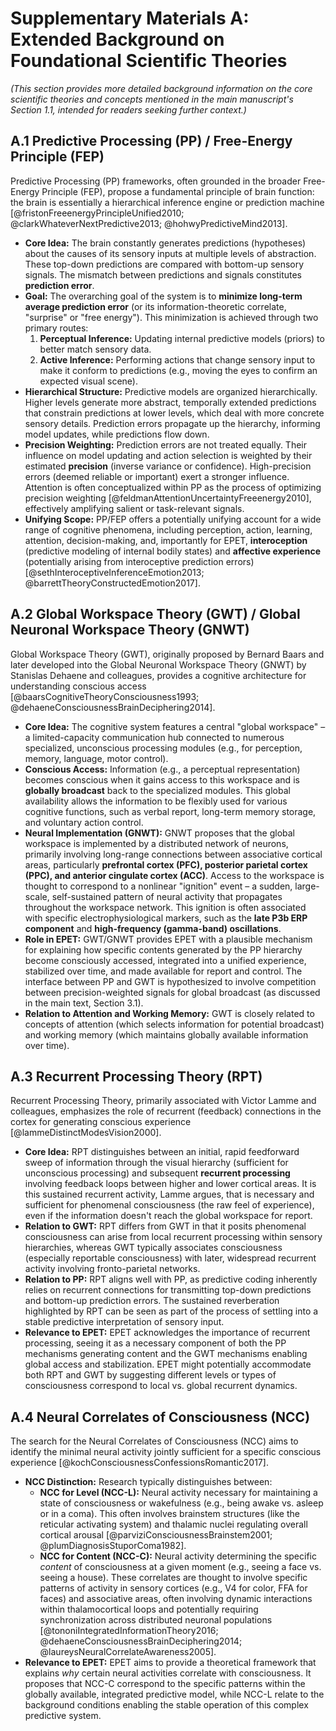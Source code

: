 # Supplementary Materials A: Extended Background on Foundational Scientific Theories

*(This section provides more detailed background information on the core scientific theories and concepts mentioned in the main manuscript's Section 1.1, intended for readers seeking further context.)*

## A.1 Predictive Processing (PP) / Free-Energy Principle (FEP)

Predictive Processing (PP) frameworks, often grounded in the broader Free-Energy Principle (FEP), propose a fundamental principle of brain function: the brain is essentially a hierarchical inference engine or prediction machine [@fristonFreeenergyPrincipleUnified2010; @clarkWhateverNextPredictive2013; @hohwyPredictiveMind2013].

*   **Core Idea:** The brain constantly generates predictions (hypotheses) about the causes of its sensory inputs at multiple levels of abstraction. These top-down predictions are compared with bottom-up sensory signals. The mismatch between predictions and signals constitutes **prediction error**.
*   **Goal:** The overarching goal of the system is to **minimize long-term average prediction error** (or its information-theoretic correlate, "surprise" or "free energy"). This minimization is achieved through two primary routes:
    1.  **Perceptual Inference:** Updating internal predictive models (priors) to better match sensory data.
    2.  **Active Inference:** Performing actions that change sensory input to make it conform to predictions (e.g., moving the eyes to confirm an expected visual scene).
*   **Hierarchical Structure:** Predictive models are organized hierarchically. Higher levels generate more abstract, temporally extended predictions that constrain predictions at lower levels, which deal with more concrete sensory details. Prediction errors propagate up the hierarchy, informing model updates, while predictions flow down.
*   **Precision Weighting:** Prediction errors are not treated equally. Their influence on model updating and action selection is weighted by their estimated **precision** (inverse variance or confidence). High-precision errors (deemed reliable or important) exert a stronger influence. Attention is often conceptualized within PP as the process of optimizing precision weighting [@feldmanAttentionUncertaintyFreeenergy2010], effectively amplifying salient or task-relevant signals.
*   **Unifying Scope:** PP/FEP offers a potentially unifying account for a wide range of cognitive phenomena, including perception, action, learning, attention, decision-making, and, importantly for EPET, **interoception** (predictive modeling of internal bodily states) and **affective experience** (potentially arising from interoceptive prediction errors) [@sethInteroceptiveInferenceEmotion2013; @barrettTheoryConstructedEmotion2017].

## A.2 Global Workspace Theory (GWT) / Global Neuronal Workspace Theory (GNWT)

Global Workspace Theory (GWT), originally proposed by Bernard Baars and later developed into the Global Neuronal Workspace Theory (GNWT) by Stanislas Dehaene and colleagues, provides a cognitive architecture for understanding conscious access [@baarsCognitiveTheoryConsciousness1993; @dehaeneConsciousnessBrainDeciphering2014].

*   **Core Idea:** The cognitive system features a central "global workspace" – a limited-capacity communication hub connected to numerous specialized, unconscious processing modules (e.g., for perception, memory, language, motor control).
*   **Conscious Access:** Information (e.g., a perceptual representation) becomes conscious when it gains access to this workspace and is **globally broadcast** back to the specialized modules. This global availability allows the information to be flexibly used for various cognitive functions, such as verbal report, long-term memory storage, and voluntary action control.
*   **Neural Implementation (GNWT):** GNWT proposes that the global workspace is implemented by a distributed network of neurons, primarily involving long-range connections between associative cortical areas, particularly **prefrontal cortex (PFC), posterior parietal cortex (PPC), and anterior cingulate cortex (ACC)**. Access to the workspace is thought to correspond to a nonlinear "ignition" event – a sudden, large-scale, self-sustained pattern of neural activity that propagates throughout the workspace network. This ignition is often associated with specific electrophysiological markers, such as the **late P3b ERP component** and **high-frequency (gamma-band) oscillations**.
*   **Role in EPET:** GWT/GNWT provides EPET with a plausible mechanism for explaining how specific contents generated by the PP hierarchy become consciously accessed, integrated into a unified experience, stabilized over time, and made available for report and control. The interface between PP and GWT is hypothesized to involve competition between precision-weighted signals for global broadcast (as discussed in the main text, Section 3.1).
*   **Relation to Attention and Working Memory:** GWT is closely related to concepts of attention (which selects information for potential broadcast) and working memory (which maintains globally available information over time).

## A.3 Recurrent Processing Theory (RPT)

Recurrent Processing Theory, primarily associated with Victor Lamme and colleagues, emphasizes the role of recurrent (feedback) connections in the cortex for generating conscious experience [@lammeDistinctModesVision2000].

*   **Core Idea:** RPT distinguishes between an initial, rapid feedforward sweep of information through the visual hierarchy (sufficient for unconscious processing) and subsequent **recurrent processing** involving feedback loops between higher and lower cortical areas. It is this sustained recurrent activity, Lamme argues, that is necessary and sufficient for phenomenal consciousness (the raw feel of experience), even if the information doesn't reach the global workspace for report.
*   **Relation to GWT:** RPT differs from GWT in that it posits phenomenal consciousness can arise from local recurrent processing within sensory hierarchies, whereas GWT typically associates consciousness (especially reportable consciousness) with later, widespread recurrent activity involving fronto-parietal networks.
*   **Relation to PP:** RPT aligns well with PP, as predictive coding inherently relies on recurrent connections for transmitting top-down predictions and bottom-up prediction errors. The sustained reverberation highlighted by RPT can be seen as part of the process of settling into a stable predictive interpretation of sensory input.
*   **Relevance to EPET:** EPET acknowledges the importance of recurrent processing, seeing it as a necessary component of both the PP mechanisms generating content and the GWT mechanisms enabling global access and stabilization. EPET might potentially accommodate both RPT and GWT by suggesting different levels or types of consciousness correspond to local vs. global recurrent dynamics.

## A.4 Neural Correlates of Consciousness (NCC)

The search for the Neural Correlates of Consciousness (NCC) aims to identify the minimal neural activity jointly sufficient for a specific conscious experience [@kochConsciousnessConfessionsRomantic2017].

*   **NCC Distinction:** Research typically distinguishes between:
    *   **NCC for Level (NCC-L):** Neural activity necessary for maintaining a state of consciousness or wakefulness (e.g., being awake vs. asleep or in a coma). This often involves brainstem structures (like the reticular activating system) and thalamic nuclei regulating overall cortical arousal [@parviziConsciousnessBrainstem2001; @plumDiagnosisStuporComa1982].
    *   **NCC for Content (NCC-C):** Neural activity determining the specific *content* of consciousness at a given moment (e.g., seeing a face vs. seeing a house). These correlates are thought to involve specific patterns of activity in sensory cortices (e.g., V4 for color, FFA for faces) and associative areas, often involving dynamic interactions within thalamocortical loops and potentially requiring synchronization across distributed neuronal populations [@tononiIntegratedInformationTheory2016; @dehaeneConsciousnessBrainDeciphering2014; @laureysNeuralCorrelateAwareness2005].
*   **Relevance to EPET:** EPET aims to provide a theoretical framework that explains *why* certain neural activities correlate with consciousness. It proposes that NCC-C correspond to the specific patterns within the globally available, integrated predictive model, while NCC-L relate to the background conditions enabling the stable operation of this complex predictive system.
